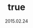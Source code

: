 ---
wip: "True"
id: "9900"
title:
  de: "Schatzkarte aus der Thorne-Ära"
  en: "Thorne Dynasty Map"
  fr: "Carte de la dynastie des Thorne"
  ja: "ソーン朝時代の地図"
  cn: "索恩朝时代的地图"
  ko: "손씨 왕조 시대의 지도"
layout: treasuremap
page_type: guide
categories: "treasuremap"
instanceType: "treasuremap"
date: "2015.02.24"
patchNumber: "2.51"
patchName: "The Gold Saucer"
expac: "arr"
image: "/assets/img/content/klassen/Chocobo.webp"
terms:
    - term: "TreasureMaps"
    - term: "The Gold Saucer"
sortid: 8
order: 8
plvl: 50
slug: "schatzkarte_aus_der_thorne_aera"
maxpartysize: 1
zones:
  - zonename: "Central Shroud"
    fullimage: "/assets/img/TreasureMaps/Schatzkarte aus der Thorne-Ära/Tiefer Wald/Tiefer Wald.webp"
    subimage:
      - "/assets/img/TreasureMaps/Schatzkarte aus der Thorne-Ära/Tiefer Wald/A.webp"
      - "/assets/img/TreasureMaps/Schatzkarte aus der Thorne-Ära/Tiefer Wald/B.webp"
  - zonename: "Lower La Noscea"
    fullimage: "/assets/img/TreasureMaps/Schatzkarte aus der Thorne-Ära/Unteres La Noscea/Unteres La Noscea.webp"
    subimage:
      - "/assets/img/TreasureMaps/Schatzkarte aus der Thorne-Ära/Unteres La Noscea/A.webp"
      - "/assets/img/TreasureMaps/Schatzkarte aus der Thorne-Ära/Unteres La Noscea/B.webp"
  - zonename: "Eastern La Noscea"
    fullimage: "/assets/img/TreasureMaps/Schatzkarte aus der Thorne-Ära/Östliches La Noscea/Östliches La Noscea.webp"
    subimage:
      - "/assets/img/TreasureMaps/Schatzkarte aus der Thorne-Ära/Östliches La Noscea/A.webp"
      - "/assets/img/TreasureMaps/Schatzkarte aus der Thorne-Ära/Östliches La Noscea/B.webp"
  - zonename: "Western La Noscea"
    fullimage: "/assets/img/TreasureMaps/Schatzkarte aus der Thorne-Ära/Westliches La Noscea/Westliches La Noscea.webp"
    subimage:
      - "/assets/img/TreasureMaps/Schatzkarte aus der Thorne-Ära/Westliches La Noscea/A.webp"
      - "/assets/img/TreasureMaps/Schatzkarte aus der Thorne-Ära/Westliches La Noscea/B.webp"
  - zonename: "Upper La Noscea"
    fullimage: "/assets/img/TreasureMaps/Schatzkarte aus der Thorne-Ära/Oberes La Noscea/Oberes La Noscea.webp"
    subimage:
      - "/assets/img/TreasureMaps/Schatzkarte aus der Thorne-Ära/Oberes La Noscea/A.webp"
      - "/assets/img/TreasureMaps/Schatzkarte aus der Thorne-Ära/Oberes La Noscea/B.webp"
  - zonename: "Outer La Noscea"
    fullimage: "/assets/img/TreasureMaps/Schatzkarte aus der Thorne-Ära/Äußeres La Noscea/Äußeres La Noscea.webp"
    subimage:
      - "/assets/img/TreasureMaps/Schatzkarte aus der Thorne-Ära/Äußeres La Noscea/A.webp"
      - "/assets/img/TreasureMaps/Schatzkarte aus der Thorne-Ära/Äußeres La Noscea/B.webp"
  - zonename: "East Shroud"
    fullimage: "/assets/img/TreasureMaps/Schatzkarte aus der Thorne-Ära/Ostwald/Ostwald.webp"
    subimage:
      - "/assets/img/TreasureMaps/Schatzkarte aus der Thorne-Ära/Ostwald/A.webp"
      - "/assets/img/TreasureMaps/Schatzkarte aus der Thorne-Ära/Ostwald/B.webp"
  - zonename: "Western Thanalan"
    fullimage: "/assets/img/TreasureMaps/Schatzkarte aus der Thorne-Ära/Westliches Thanalan/Westliches Thanalan.webp"
    subimage:
      - "/assets/img/TreasureMaps/Schatzkarte aus der Thorne-Ära/Westliches Thanalan/A.webp"
      - "/assets/img/TreasureMaps/Schatzkarte aus der Thorne-Ära/Westliches Thanalan/B.webp"
  - zonename: "Central Thanalan"
    fullimage: "/assets/img/TreasureMaps/Schatzkarte aus der Thorne-Ära/Zentrales Thanalan/Zentrales Thanalan.webp"
    subimage:
      - "/assets/img/TreasureMaps/Schatzkarte aus der Thorne-Ära/Zentrales Thanalan/A.webp"
      - "/assets/img/TreasureMaps/Schatzkarte aus der Thorne-Ära/Zentrales Thanalan/B.webp"
  - zonename: "Eastern Thanalan"
    fullimage: "/assets/img/TreasureMaps/Schatzkarte aus der Thorne-Ära/Östliches Thanalan/Östliches Thanalan.webp"
    subimage:
      - "/assets/img/TreasureMaps/Schatzkarte aus der Thorne-Ära/Östliches Thanalan/A.webp"
      - "/assets/img/TreasureMaps/Schatzkarte aus der Thorne-Ära/Östliches Thanalan/B.webp"
  - zonename: "Southern Thanalan"
    fullimage: "/assets/img/TreasureMaps/Schatzkarte aus der Thorne-Ära/Südliches Thanalan/Südliches Thanalan.webp"
    subimage:
      - "/assets/img/TreasureMaps/Schatzkarte aus der Thorne-Ära/Südliches Thanalan/A.webp"
      - "/assets/img/TreasureMaps/Schatzkarte aus der Thorne-Ära/Südliches Thanalan/B.webp"
  - zonename: "South Shroud"
    fullimage: "/assets/img/TreasureMaps/Schatzkarte aus der Thorne-Ära/Südwald/Südwald.webp"
    subimage:
      - "/assets/img/TreasureMaps/Schatzkarte aus der Thorne-Ära/Südwald/A.webp"
      - "/assets/img/TreasureMaps/Schatzkarte aus der Thorne-Ära/Südwald/B.webp"
  - zonename: "North Shroud"
    fullimage: "/assets/img/TreasureMaps/Schatzkarte aus der Thorne-Ära/Nordwald/Nordwald.webp"
    subimage:
      - "/assets/img/TreasureMaps/Schatzkarte aus der Thorne-Ära/Nordwald/A.webp"
      - "/assets/img/TreasureMaps/Schatzkarte aus der Thorne-Ära/Nordwald/B.webp"
  - zonename: "Middle La Noscea"
    fullimage: "/assets/img/TreasureMaps/Schatzkarte aus der Thorne-Ära/Zentrales La Noscea/Zentrales La Noscea.webp"
    subimage:
      - "/assets/img/TreasureMaps/Schatzkarte aus der Thorne-Ära/Zentrales La Noscea/A.webp"
      - "/assets/img/TreasureMaps/Schatzkarte aus der Thorne-Ära/Zentrales La Noscea/B.webp"
---